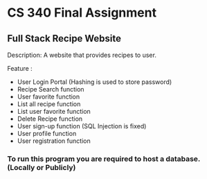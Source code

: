 # CS 340 Final Assignment

## Full Stack Recipe Website
Description: A website that provides recipes to user. 

Feature :
- User Login Portal (Hashing is used to store password) 
- Recipe Search function 
- User favorite function 
- List all recipe function 
- List user favorite function 
- Delete Recipe function 
- User sign-up function (SQL Injection is fixed) 
- User profile function 
- User registration function 

### To run this program you are required to host a database. (Locally or Publicly) 
